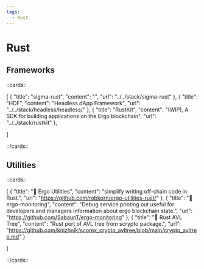 ```yaml
---
tags:
  - Rust
---
```

# Rust

## Frameworks

::cards::

[
  {
    "title": "sigma-rust",
    "content": "",
    "url": "../../stack/sigma-rust"
  },
  {
    "title": "HDF",
    "content": "Headless dApp Framework",
    "url": "../../stack/headless/headless/"
  },
  {
    "title": "RustKit",
    "content": "(WIP), A SDK for building applications on the Ergo blockchain",
    "url": "../../stack/rustkit"
  },

]

::/cards::

## Utilities


::cards::

[
  {
    "title": "🔗 Ergo Utilities",
    "content": "simplify writing off-chain code in Rust.",
    "url": "https://github.com/robkorn/ergo-utilities-rust/"
  },
  {
    "title": "🔗 ergo-monitoring",
    "content": "Debug service printing out useful for developers and managers information about ergo blockchain state.",
    "url": "https://github.com/SabaunT/ergo-monitoring"
  },
  {
    "title": "🔗 Rust AVL Tree",
    "content": "Rust port of AVL tree from scrypto package.",
    "url": "https://github.com/knizhnik/scorex_crypto_avltree/blob/main/crypto_avltree.md"
  }
  
]

::/cards::


